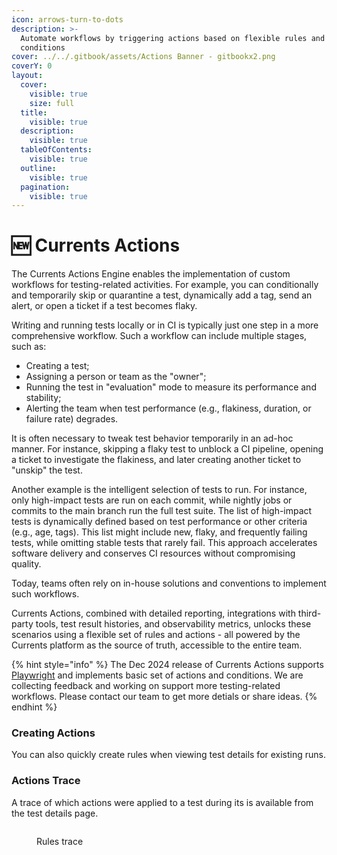 ```yaml
---
icon: arrows-turn-to-dots
description: >-
  Automate workflows by triggering actions based on flexible rules and
  conditions
cover: ../../.gitbook/assets/Actions Banner - gitbookx2.png
coverY: 0
layout:
  cover:
    visible: true
    size: full
  title:
    visible: true
  description:
    visible: true
  tableOfContents:
    visible: true
  outline:
    visible: true
  pagination:
    visible: true
---
```


# 🆕 Currents Actions

The Currents Actions Engine enables the implementation of custom workflows for testing-related activities. For example, you can conditionally and temporarily skip or quarantine a test, dynamically add a tag, send an alert, or open a ticket if a test becomes flaky.

Writing and running tests locally or in CI is typically just one step in a more comprehensive workflow. Such a workflow can include multiple stages, such as:

* Creating a test;
* Assigning a person or team as the "owner";
* Running the test in "evaluation" mode to measure its performance and stability;
* Alerting the team when test performance (e.g., flakiness, duration, or failure rate) degrades.

It is often necessary to tweak test behavior temporarily in an ad-hoc manner. For instance, skipping a flaky test to unblock a CI pipeline, opening a ticket to investigate the flakiness, and later creating another ticket to "unskip" the test.

Another example is the intelligent selection of tests to run. For instance, only high-impact tests are run on each commit, while nightly jobs or commits to the main branch run the full test suite. The list of high-impact tests is dynamically defined based on test performance or other criteria (e.g., age, tags). This list might include new, flaky, and frequently failing tests, while omitting stable tests that rarely fail. This approach accelerates software delivery and conserves CI resources without compromising quality.

Today, teams often rely on in-house solutions and conventions to implement such workflows.

Currents Actions, combined with detailed reporting, integrations with third-party tools, test result histories, and observability metrics, unlocks these scenarios using a flexible set of rules and actions - all powered by the Currents platform as the source of truth, accessible to the entire team.

{% hint style="info" %}
The Dec 2024 release of Currents Actions supports [Playwright](setup.md) and implements basic set of actions and conditions. We are collecting feedback and working on support more testing-related workflows. Please contact our team to get more detials or share ideas.
{% endhint %}

### Creating Actions

You can also quickly create rules when viewing test details for existing runs.

### Actions Trace

A trace of which actions were applied to a test during its is available from the test details page.

<figure><img src="../../.gitbook/assets/Screenshot 2024-12-10 at 3.53.08 PM.png" alt=""><figcaption><p>Rules trace</p></figcaption></figure>
